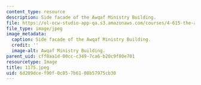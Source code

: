 ```yaml
---
content_type: resource
description: Side facade of the Awqaf Ministry Building.
file: https://ol-ocw-studio-app-qa.s3.amazonaws.com/courses/4-615-the-architecture-of-cairo-spring-2002/6d209dcef90f0c857b6108b57975cb30_1175.jpeg
file_type: image/jpeg
image_metadata:
  caption: Side facade of the Awqaf Ministry Building.
  credit: ''
  image-alt: Awqaf Ministry Building.
parent_uid: cff8aa1d-00cc-c349-7ca6-b20c9f80e701
resourcetype: Image
title: 1175.jpeg
uid: 6d209dce-f90f-0c85-7b61-08b57975cb30
---
```

